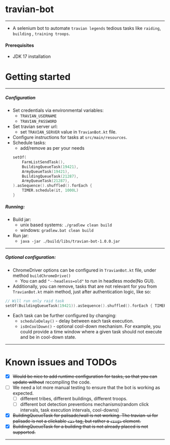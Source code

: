 # travian-bot

<hr>

* A selenium bot to automate `travian legends` tedious tasks like `raiding`, `building`
  , `training troops`.

#### Prerequisites

* JDK 17 installation

# Getting started

<hr>

##### Configuration

* Set credentials via environmental variables:
    * `TRAVIAN_USERNAME`
    * `TRAVIAN_PASSWORD`
* Set travian server url:
    * set `TRAVIAN_SERVER` value in `TravianBot.kt` file.
* Configure instructions for tasks at `src/main/resources`.
* Schedule tasks:
    * add/remove as per your needs
    ```kotlin
    setOf(
        FarmListSendTask(),
        BuildingQueueTask(19421),
        ArmyQueueTask(19421),
        BuildingQueueTask(21287),
        ArmyQueueTask(21287),
    ).asSequence().shuffled().forEach {
        TIMER.schedule(it, 1000L)
    }
    ```

##### Running:

* Build jar:
    * unix based systems: `./gradlew clean build`
    * windows: `gradlew.bat clean build`
* Run jar:
    * `java -jar ./build/libs/travian-bot-1.0.0.jar`

<hr>

##### Optional configuration:

* ChromeDriver options can be configured in `TravianBot.kt` file, under method `buildChromeDrive()`
    * You can add `"--headless=old"` to run in headless mode(No GUI).
* Additionally, you can remove, tasks that are not relevant for you from `TravianBot.kt` main
  method, just after authentication logic, like so:

```kotlin
// Will run only raid task
setOf(BuildingQueueTask(19421)).asSequence().shuffled().forEach { TIMER.schedule(it, 1000L) }
```

* Each task can be further configured by changing:
    * `scheduleDelay()` - delay between each task execution.
    * `isOnCoolDown()` - optional cool-down mechanism. For example, you could provide a time
      window where a given task should not execute and be in cool-down state.

<hr>

# Known issues and TODOs

* [x] ~~Would be nice to add runtime configuration for tasks, so that you can update without~~
  recompiling the code.
* [ ] We need a lot more manual testing to ensure that the bot is working as expected.
    * [ ] different tribes, different buildings, different troops.
    * [ ] different bot detection preventions mechanisms(random click intervals, task execution
      intervals, cool-downs)
* [x] ~~BuildingQueueTask for palisade/wall is not working. The travian-ui for palisade is not a
  clickable `<a>` tag, but rather a `<svg>` element.~~
* [x] ~~BuildingQueueTask for a building that is not already placed is not supported.~~

<hr>